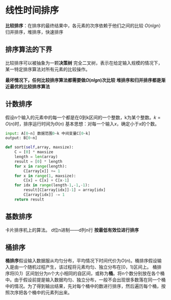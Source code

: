 # 线性时间排序

**比较排序**：在排序的最终结果中，各元素的次序依赖于他们之间的比较
$O(nlgn）$归并排序，堆排序，快速排序

## 排序算法的下界
比较排序可以被抽象为一颗**决策树**
完全二叉树，表示在给定输入规模的情况下，某一特定排序算法对所有元素的比较操作。

**最坏情况下，任何比较排序算法都需要做$\Omega(nlgn)$次比较**
**堆排序和归并排序都是渐近最优的比较排序算法**

## 计数排序
假设n个输入的元素中的每一个都是在0到k区间的一个整数，k为某个整数。$k=O(n)$时，排序运行时间为$\Theta(n)$
基本思想：对每一个输入$x$，确定小于$x$的个数。

```python
input: A[0~n] 数据范围0~k 中间变量C[0~k]
output: B[0~n]

def sort(self,array, maxsize):
    C = [0] * maxsize
    length = len(array)
    result = [0] * length
    for x in range(length):
        C[array[x]] += 1
    for x in range(1, maxsize):
        C[x] = C[x] + C[x-1]
    for idx in range(length-1,-1,-1):
        result[C[array[idx]]-1] = array[idx]
        C[array[idx]] -= 1
    return result
```

## 基数排序
卡片排序机上的算法。
d位n进制——d列n行
**按最低有效位进行排序**


## 桶排序
**桶排序**假设输入数据服从均匀分布，平均情况下时间代价为$O(n)$。桶排序假设输入是由一个随机过程产生，该过程将元素均匀、独立分布在[0，1)区间上。
桶排序将[0,1）区间划分为n个大小相同的自区间，或称为**桶**。将n个数分别放在各个桶中。由于假设前提是输入数据均匀、独立分布，一般不会出现很多数落在同一个桶中的情况。为了得到输出结果，先对每个桶中的数进行排序，然后遍历每个桶，按照次序把各个桶中的元素列出来。


